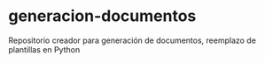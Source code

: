 # generacion-documentos
Repositorio creador para generación de documentos, reemplazo de plantillas en Python
